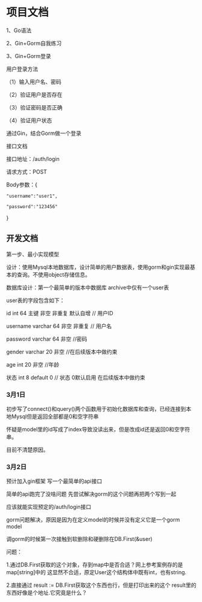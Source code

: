 # 项目文档

1、Go语法

2、Gin+Gorm自我练习

3、Gin+Gorm登录

用户登录方法

（1）输入用户名、密码

（2）验证用户是否存在

（3）验证密码是否正确

（4）验证用户状态

通过Gin，结合Gorm做一个登录

接口文档

接口地址：/auth/login

请求方式：POST

Body参数：{

    "username":"user1",

    "password":"123456"
    
}


## 开发文档

第一步、最小实现模型

设计：使用Mysql本地数据库，设计简单的用户数据表，使用gorm和gin实现最基本的查询。不使用object存储信息。

数据库设计：第一个最简单的版本中数据库 archive中仅有一个user表

user表的字段包含如下：

 id int 64 主键 非空 非重复 默认自增 // 用户ID

 username varchar 64 非空 非重复 // 用户名

 password varchar 64 非空 //密码

 gender varchar 20 非空 //在后续版本中做约束

 age int 20 非空 //年龄

 状态 int 8 default 0 // 状态 0默认启用 在后续版本中做约束


### 3月1日 

初步写了connect()和query()两个函数用于初始化数据库和查询，已经连接到本地Mysql但是返回全部都是0和空字符串

怀疑是model里的id写成了index导致没读出来，但是改成id还是返回0和空字符串。

目前不清楚原因。


### 3月2日

预计加入gin框架 写一个最简单的api接口

简单的api跑完了没啥问题 先尝试解决gorm的这个问题再把两个写到一起

应该就能实现预定的/auth/login接口

gorm问题解决，原因是因为在定义model的时候并没有定义它是一个gorm model

调gorm的时候第一次接触到软删除和硬删除在DB.First(&user)

问题：

1.通过DB.First获取的这个对象，存到map中是否合适？网上参考案例存的是map[string]中的
这显然不合适，原定User这个结构体中既有int，也有string.

2.直接通过 result := DB.First获取这个东西也行，但是打印出来的这个
result里的东西好像是个地址.它究竟是什么？